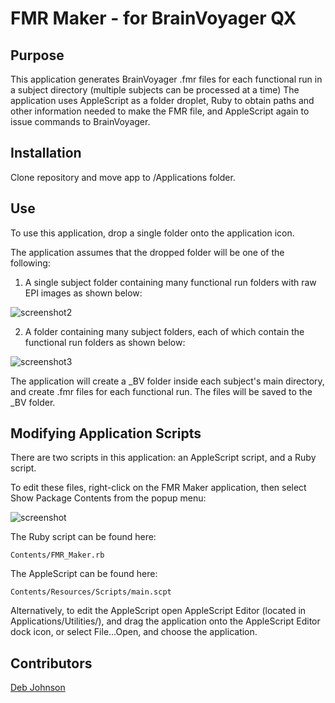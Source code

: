 # FMR Maker - for BrainVoyager QX

## Purpose

This application generates BrainVoyager .fmr files for each functional run in a subject directory (multiple subjects can be processed at a time)
The application uses AppleScript as a folder droplet, Ruby to obtain paths and other information needed to make the FMR file, and AppleScript again to issue commands to BrainVoyager.

## Installation

Clone repository and move app to /Applications folder.

## Use

To use this application, drop a single folder onto the application icon.

The application assumes that the dropped folder will be one of the following:

1. A single subject folder containing many functional run folders with raw EPI images as shown below:

![screenshot2](https://raw.github.com/tarrlab/FMR-Maker/master/FMR%20Maker.app/README_Images/screenshot2.png)

2. A folder containing many subject folders, each of which contain the functional run folders as shown below:

![screenshot3](https://raw.github.com/tarrlab/FMR-Maker/master/FMR%20Maker.app/README_Images/screenshot3.png)

The application will create a _BV folder inside each subject's main directory, and create .fmr files for each functional run. The files will be saved to the _BV folder.
      
## Modifying Application Scripts

There are two scripts in this application: an AppleScript script, and a Ruby script. 

To edit these files, right-click on the FMR Maker application, then select Show Package Contents from the popup menu:

![screenshot](https://raw.github.com/tarrlab/FMR-Maker/master/FMR%20Maker.app/README_Images/screenshot1.png)
    
The Ruby script can be found here:

    Contents/FMR_Maker.rb

The AppleScript can be found here:

    Contents/Resources/Scripts/main.scpt
    
Alternatively, to edit the AppleScript open AppleScript Editor (located in Applications/Utilities/), and drag the application onto the AppleScript Editor dock icon, or select File...Open, and choose the application.

## Contributors

[Deb Johnson](https://github.com/debjohnson)